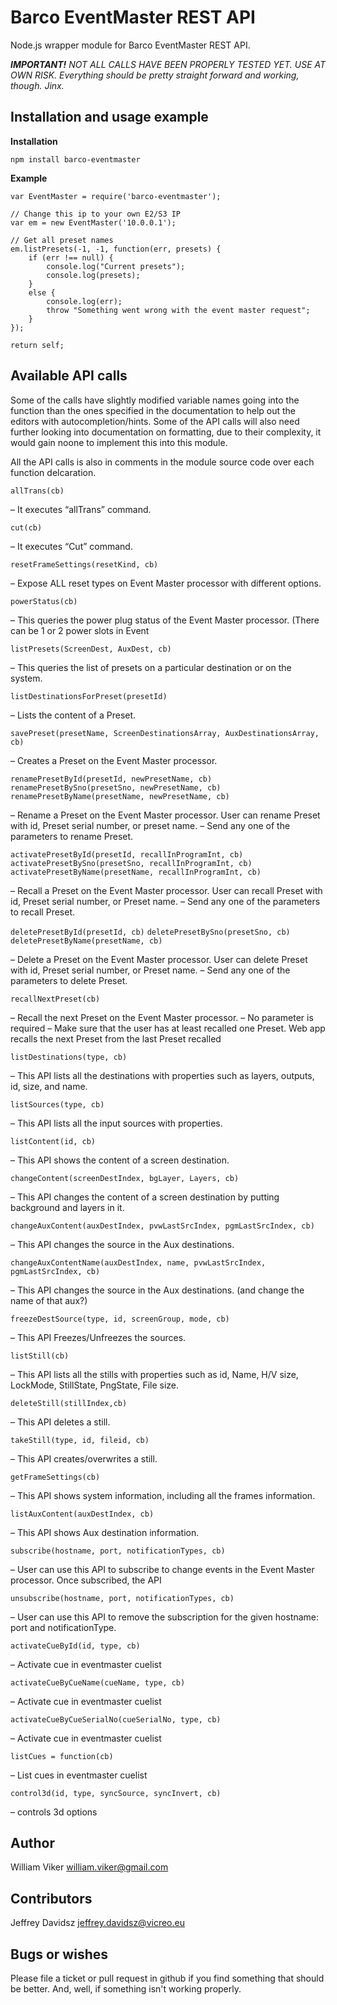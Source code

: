 
# Barco EventMaster REST API
Node.js wrapper module for Barco EventMaster REST API.

***IMPORTANT!** NOT ALL CALLS HAVE BEEN PROPERLY TESTED YET. USE AT OWN RISK. Everything should be pretty straight forward and working, though. Jinx.*

## Installation and usage example
**Installation**
```
npm install barco-eventmaster
```
**Example**
```
var EventMaster = require('barco-eventmaster');

// Change this ip to your own E2/S3 IP
var em = new EventMaster('10.0.0.1');

// Get all preset names
em.listPresets(-1, -1, function(err, presets) {
	if (err !== null) {
		console.log("Current presets");
		console.log(presets);
	}
	else {
		console.log(err);
		throw "Something went wrong with the event master request";
	}
});

return self;
```
## Available API calls
Some of the calls have slightly modified variable names going into the function than the ones specified in the documentation to help out the editors with autocompletion/hints. Some of the API calls will also need further looking into documentation on formatting, due to their complexity, it would gain noone to implement this into this module.

All the API calls is also in comments in the module source code over each function delcaration.

`allTrans(cb)`

 – It executes “allTrans” command.

`cut(cb)`

 – It executes “Cut” command.

`resetFrameSettings(resetKind, cb)`

 – Expose ALL reset types on Event Master processor with different options.

`powerStatus(cb)`

 – This queries the power plug status of the Event Master processor. (There can be 1 or 2 power slots in Event

`listPresets(ScreenDest, AuxDest, cb)`

 – This queries the list of presets on a particular destination or on the system.

`listDestinationsForPreset(presetId)`

 – Lists the content of a Preset.

`savePreset(presetName, ScreenDestinationsArray, AuxDestinationsArray, cb)`

 – Creates a Preset on the Event Master processor.

`renamePresetById(presetId, newPresetName, cb)`
`renamePresetBySno(presetSno, newPresetName, cb)`
`renamePresetByName(presetName, newPresetName, cb)`

 – Rename a Preset on the Event Master processor. User can rename Preset with id, Preset serial number, or preset name. – Send any one of the parameters to rename Preset.

`activatePresetById(presetId, recallInProgramInt, cb)`
`activatePresetBySno(presetSno, recallInProgramInt, cb)`
`activatePresetByName(presetName, recallInProgramInt, cb)`

 – Recall a Preset on the Event Master processor. User can recall Preset with id, Preset serial number, or Preset name. – Send any one of the parameters to recall Preset.

`deletePresetById(presetId, cb)`
`deletePresetBySno(presetSno, cb)`
`deletePresetByName(presetName, cb)`

 – Delete a Preset on the Event Master processor. User can delete Preset with id, Preset serial number, or Preset name. – Send any one of the parameters to delete Preset.

`recallNextPreset(cb)`

 – Recall the next Preset on the Event Master processor. – No parameter is required – Make sure that the user has at least recalled one Preset. Web app recalls the next Preset from the last Preset recalled

`listDestinations(type, cb)`

 – This API lists all the destinations with properties such as layers, outputs, id, size, and name.

`listSources(type, cb)`

 – This API lists all the input sources with properties.

`listContent(id, cb)`

 – This API shows the content of a screen destination.

`changeContent(screenDestIndex, bgLayer, Layers, cb)`

 – This API changes the content of a screen destination by putting background and layers in it.

`changeAuxContent(auxDestIndex, pvwLastSrcIndex, pgmLastSrcIndex, cb)`

 – This API changes the source in the Aux destinations.

`changeAuxContentName(auxDestIndex, name, pvwLastSrcIndex, pgmLastSrcIndex, cb)`

 – This API changes the source in the Aux destinations. (and change the name of that aux?)

`freezeDestSource(type, id, screenGroup, mode, cb)`

 – This API Freezes/Unfreezes the sources.

`listStill(cb)`

 – This API lists all the stills with properties such as id, Name, H/V size, LockMode, StillState, PngState, File size.

`deleteStill(stillIndex,cb)`

 – This API deletes a still.

`takeStill(type, id, fileid, cb)`

 – This API creates/overwrites a still.

`getFrameSettings(cb)`

 – This API shows system information, including all the frames information.

`listAuxContent(auxDestIndex, cb)`

 – This API shows Aux destination information.

`subscribe(hostname, port, notificationTypes, cb)`

 – User can use this API to subscribe to change events in the Event Master processor. Once subscribed, the API

`unsubscribe(hostname, port, notificationTypes, cb)`

 – User can use this API to remove the subscription for the given hostname: port and notificationType.

`activateCueById(id, type, cb)`

 – Activate cue in eventmaster cuelist

`activateCueByCueName(cueName, type, cb)`

 – Activate cue in eventmaster cuelist

`activateCueByCueSerialNo(cueSerialNo, type, cb)`

 – Activate cue in eventmaster cuelist

`listCues = function(cb)`

 – List cues in eventmaster cuelist

`control3d(id, type, syncSource, syncInvert, cb)`

 – controls 3d options

## Author
William Viker 
<william.viker@gmail.com>

## Contributors
Jeffrey Davidsz 
<jeffrey.davidsz@vicreo.eu>

## Bugs or wishes
Please file a ticket or pull request in github if you find something that should be better. And, well, if something isn't working properly.
